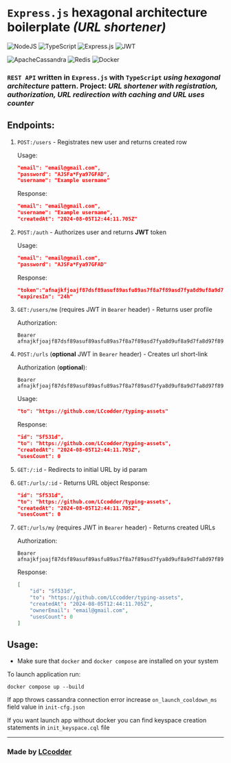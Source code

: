 # `Express.js` hexagonal architecture boilerplate *(URL shortener)*

![NodeJS](https://img.shields.io/badge/node.js-6DA55F?style=for-the-badge&logo=node.js&logoColor=white)
![TypeScript](https://img.shields.io/badge/typescript-%23007ACC.svg?style=for-the-badge&logo=typescript&logoColor=white)
![Express.js](https://img.shields.io/badge/express.js-%23404d59.svg?style=for-the-badge&logo=express&logoColor=%2361DAFB)
![JWT](https://img.shields.io/badge/JWT-black?style=for-the-badge&logo=JSON%20web%20tokens)


![ApacheCassandra](https://img.shields.io/badge/cassandra-%231287B1.svg?style=for-the-badge&logo=apache-cassandra&logoColor=white)
![Redis](https://img.shields.io/badge/redis-%23DD0031.svg?style=for-the-badge&logo=redis&logoColor=white)
![Docker](https://img.shields.io/badge/docker-%230db7ed.svg?style=for-the-badge&logo=docker&logoColor=white)

### `REST API` written in `Express.js` with `TypeScript` *using hexagonal architecture* pattern. **Project:** *URL shortener with registration, authorization, URL redirection with caching and URL uses counter*

## Endpoints:
1. `POST:/users` - Registrates new user and returns created row

    Usage: 
    ```JSON
    "email": "email@gmail.com",
    "password": "AJSFa*Fya97GFAD",
    "username": "Example username"
    ```
    Response:
    ```JSON
    "email": "email@gmail.com",
    "username": "Example username",
    "createdAt": "2024-08-05T12:44:11.705Z"
    ```
2. `POST:/auth` - Authorizes user and returns **JWT** token

    Usage: 
    ```JSON
    "email": "email@gmail.com",
    "password": "AJSFa*Fya97GFAD"
    ```
    Response:
    ```JSON
    "token":"afnajkfjoajf87dsf89asuf89asfu89as7f8a7f89asd7fya8d9uf8a9d7fa8d97f89adfd9",
    "expiresIn": "24h"
    ```
3. `GET:/users/me` (requires JWT in `Bearer` header) - Returns user profile

    Authorization:
    ```
    Bearer afnajkfjoajf87dsf89asuf89asfu89as7f8a7f89asd7fya8d9uf8a9d7fa8d97f89adfd9
    ```
4. `POST:/urls` (**optional** JWT in `Bearer` header) - Creates url short-link

    Authorization (**optional**):
    ```
    Bearer afnajkfjoajf87dsf89asuf89asfu89as7f8a7f89asd7fya8d9uf8a9d7fa8d97f89adfd9
    ```
    Usage: 
    ```JSON
    "to": "https://github.com/LCcodder/typing-assets"
    ```
    Response:
    ```JSON
    "id": "Sf531d",
    "to": "https://github.com/LCcodder/typing-assets",
    "createdAt": "2024-08-05T12:44:11.705Z",
    "usesCount": 0
    ```
5. `GET:/:id` - Redirects to initial URL by id param
6. `GET:/urls/:id` - Returns URL object
    Response:
    ```JSON
    "id": "Sf531d",
    "to": "https://github.com/LCcodder/typing-assets",
    "createdAt": "2024-08-05T12:44:11.705Z",
    "usesCount": 0
    ```
7. `GET:/urls/my` (requires JWT in `Bearer` header) - Returns created URLs

    Authorization:
    ```
    Bearer afnajkfjoajf87dsf89asuf89asfu89as7f8a7f89asd7fya8d9uf8a9d7fa8d97f89adfd9
    ```
    Response:
    ```JSON
    [
        "id": "Sf531d",
        "to": "https://github.com/LCcodder/typing-assets",
        "createdAt": "2024-08-05T12:44:11.705Z",
        "ownerEmail": "email@gmail.com",
        "usesCount": 0
    ]
    ```
## Usage:
+ Make sure that `docker` and `docker compose` are installed on your system

To launch application run: 
```
docker compose up --build
```

If app throws cassandra connection error increase `on_launch_cooldown_ms` field value in `init-cfg.json`

If you want launch app without docker you can find keyspace creation statements in `init_keyspace.cql` file

---
### Made by [LCcodder](https://github.com/LCcodder)